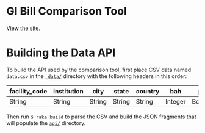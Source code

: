 # GI Bill Comparison Tool

[View the site.](http://department-of-veterans-affairs.github.io/gi-bill-comparison-tool/)

# Building the Data API

To build the API used by the comparison tool, first place CSV data named `data.csv` in the [`_data/`](/data) directory with the following headers in this order:

| facility_code | institution | city   | state  | country | bah     | poe     | yr      | gibill  | cross   | grad_rate | grad_rate_rank | default_rate | avg_stu_loan_debt | avg_stu_loan_debt_rank | indicator_group |
| ------------- | ----------- | ------ | ------ | ------- | ------- | ------- | ------- | ------- | ------- | --------- | -------------- | ------------ | ----------------- | ---------------------- | --------------- |
| String        | String      | String | String | String  | Integer | Boolean | Boolean | Integer | Integer | Float     | Integer        | Float        | Integer           | Integer                | Integer         |

Then run `$ rake build` to parse the CSV and build the JSON fragments that will populate the [`api/`](/api) directory.

